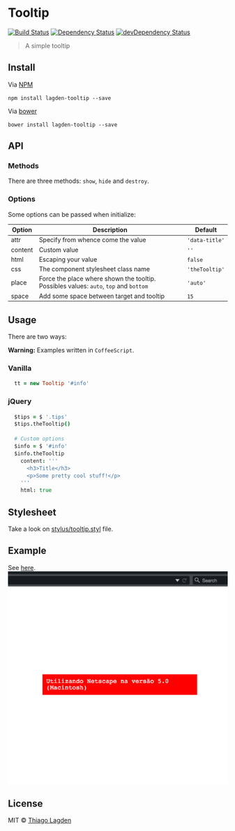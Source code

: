 # Tooltip 
[![Build Status](https://travis-ci.org/lagden/tooltip.svg?branch=master)](https://travis-ci.org/lagden/tooltip) 
[![Dependency Status](https://david-dm.org/lagden/tooltip.svg)](https://david-dm.org/lagden/tooltip) 
[![devDependency Status](https://david-dm.org/lagden/tooltip/dev-status.svg)](https://david-dm.org/lagden/tooltip#info=devDependencies) 

> A simple tooltip

## Install

Via [NPM](https://www.npmjs.com/)

```
npm install lagden-tooltip --save
```

Via [bower](https://bower.io/)

```
bower install lagden-tooltip --save
```


## API

### Methods

There are three methods: `show`, `hide` and `destroy`.

### Options

Some options can be passed when initialize:

| Option | Description | Default |
| --- | --- | --- |
| attr | Specify from whence come the value | `'data-title'` |
| content | Custom value | `''` |
| html | Escaping your value | `false` |
| css | The component stylesheet class name | `'theTooltip'` |
| place | Force the place where shown the tooltip. Possibles values: `auto`, `top` and `bottom` | `'auto'` |
| space | Add some space between target and tooltip | `15` |

## Usage

There are two ways:

**Warning:**
Examples written in `CoffeeScript`.

### Vanilla

```coffeescript
  tt = new Tooltip '#info'
```

### jQuery

```coffeescript
  $tips = $ '.tips'
  $tips.theTooltip()

  # Custom options
  $info = $ '#info'
  $info.theTooltip
    content: '''
      <h3>Title</h3>
      <p>Some pretty cool stuff!</p>
    '''
    html: true
```


## Stylesheet

Take a look on [stylus/tooltip.styl](https://github.com/lagden/tooltip/blob/master/stylus/tooltip.styl) file.


## Example

See [here](http://lagden.github.io/tooltip/).
![Example](https://raw.githubusercontent.com/lagden/tooltip/master/animation.gif)


## License

MIT © [Thiago Lagden](http://lagden.in)
